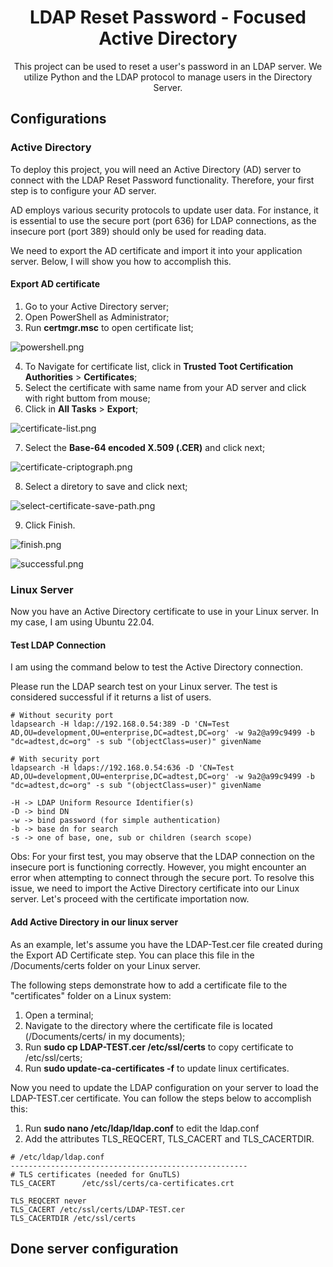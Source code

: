<h1 align="center">LDAP Reset Password - Focused Active Directory</h1>

<p align="center">
    This project can be used to reset a user's password in an LDAP server. We utilize Python and the LDAP protocol to manage users in the Directory Server.
</p>

## Configurations

### Active Directory

To deploy this project, you will need an Active Directory (AD) server to connect with the LDAP Reset Password functionality. Therefore, your first step is to configure your AD server.

AD employs various security protocols to update user data. For instance, it is essential to use the secure port (port 636) for LDAP connections, as the insecure port (port 389) should only be used for reading data.

We need to export the AD certificate and import it into your application server. Below, I will show you how to accomplish this.

#### Export AD certificate

1. Go to your Active Directory server;
2. Open PowerShell as Administrator;
3. Run **certmgr.msc** to open certificate list;

![powershell.png](./docs/images/powershell.png)

4. To Navigate for certificate list, click in **Trusted Toot Certification Authorities** > **Certificates**;
5. Select the certificate with same name from your AD server and click with right buttom from mouse;
6. Click in **All Tasks** > **Export**;

![certificate-list.png](/docs/images/certificate-list.png)

7. Select the **Base-64 encoded X.509 (.CER)** and click next;

![certificate-criptograph.png](/docs/images/certificate-criptograph.png)

8. Select a diretory to save and click next;

![select-certificate-save-path.png](/docs/images/select-certificate-save-path.png)

9. Click Finish.

![finish.png](/docs/images/finish.png)

![successful.png](/docs/images/successful.png)

### Linux Server

Now you have an Active Directory certificate to use in your Linux server. In my case, I am using Ubuntu 22.04.

#### Test LDAP Connection

I am using the command below to test the Active Directory connection.

Please run the LDAP search test on your Linux server. The test is considered successful if it returns a list of users.

```shell
# Without security port
ldapsearch -H ldap://192.168.0.54:389 -D 'CN=Test AD,OU=development,OU=enterprise,DC=adtest,DC=org' -w 9a2@a99c9499 -b "dc=adtest,dc=org" -s sub "(objectClass=user)" givenName

# With security port
ldapsearch -H ldaps://192.168.0.54:636 -D 'CN=Test AD,OU=development,OU=enterprise,DC=adtest,DC=org' -w 9a2@a99c9499 -b "dc=adtest,dc=org" -s sub "(objectClass=user)" givenName

-H -> LDAP Uniform Resource Identifier(s)
-D -> bind DN
-w -> bind password (for simple authentication)
-b -> base dn for search
-s -> one of base, one, sub or children (search scope)
```

Obs: For your first test, you may observe that the LDAP connection on the insecure port is functioning correctly. However, you might encounter an error when attempting to connect through the secure port. To resolve this issue, we need to import the Active Directory certificate into our Linux server. Let's proceed with the certificate importation now.

#### Add Active Directory in our linux server

As an example, let's assume you have the LDAP-Test.cer file created during the Export AD Certificate step. You can place this file in the /Documents/certs folder on your Linux server.

The following steps demonstrate how to add a certificate file to the "certificates" folder on a Linux system:

1. Open a terminal;
2. Navigate to the directory where the certificate file is located (/Documents/certs/ in my documents);
3. Run **sudo cp LDAP-TEST.cer /etc/ssl/certs** to copy certificate to /etc/ssl/certs;
4. Run **sudo update-ca-certificates -f** to update linux certificates.

Now you need to update the LDAP configuration on your server to load the LDAP-TEST.cer certificate. You can follow the steps below to accomplish this:

1. Run **sudo nano /etc/ldap/ldap.conf** to edit the ldap.conf
2. Add the attributes TLS_REQCERT, TLS_CACERT and TLS_CACERTDIR.

```
# /etc/ldap/ldap.conf
-----------------------------------------------------
# TLS certificates (needed for GnuTLS)
TLS_CACERT      /etc/ssl/certs/ca-certificates.crt

TLS_REQCERT never
TLS_CACERT /etc/ssl/certs/LDAP-TEST.cer
TLS_CACERTDIR /etc/ssl/certs
```

## Done server configuration
